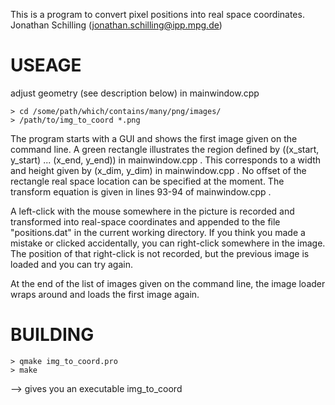 This is a program to convert pixel positions into real space coordinates.
Jonathan Schilling (jonathan.schilling@ipp.mpg.de)

# USEAGE

adjust geometry (see description below) in mainwindow.cpp
```
> cd /some/path/which/contains/many/png/images/
> /path/to/img_to_coord *.png
```

The program starts with a GUI and shows the first image given on the command line.
A green rectangle illustrates the region defined by ((x_start, y_start) ... (x_end, y_end)) in mainwindow.cpp .
This corresponds to a width and height given by (x_dim, y_dim) in mainwindow.cpp .
No offset of the rectangle real space location can be specified at the moment.
The transform equation is given in lines 93-94 of mainwindow.cpp .

A left-click with the mouse somewhere in the picture is recorded and transformed into real-space
coordinates and appended to the file "positions.dat" in the current working directory.
If you think you made a mistake or clicked accidentally, you can right-click somewhere in the image.
The position of that right-click is not recorded, but the previous image is loaded and you can try again.

At the end of the list of images given on the command line, the image loader wraps around and loads the first image again.

# BUILDING

```
> qmake img_to_coord.pro
> make
```

--> gives you an executable img_to_coord
